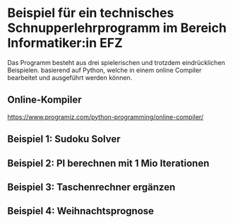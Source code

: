 # Beispiel für ein technisches Schnupperlehrprogramm im Bereich Informatiker:in EFZ

Das Programm besteht aus drei spielerischen und trotzdem eindrücklichen Beispielen. basierend auf Python, welche in einem online Compiler bearbeitet und ausgeführt werden können.

## Online-Kompiler

https://www.programiz.com/python-programming/online-compiler/


## Beispiel 1: Sudoku Solver


## Beispiel 2: PI berechnen mit 1 Mio Iterationen


## Beispiel 3: Taschenrechner ergänzen


## Beispiel 4: Weihnachtsprognose
